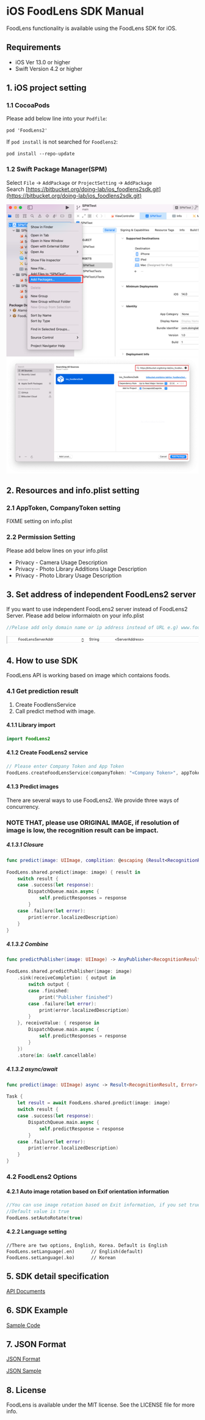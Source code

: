 # iOS FoodLens SDK Manual

FoodLens functionality is available using the FoodLens SDK for iOS.

## Requirements

- iOS Ver 13.0 or higher
- Swift Version 4.2 or higher


## 1. iOS project setting

### 1.1 CocoaPods
Please add below line into your `Podfile`:  

```
pod 'FoodLens2'
```

If `pod install` is not searched for `Foodlens2`:

```
pod install --repo-update
```


### 1.2 Swift Package Manager(SPM)
Select `File` -> `AddPackage` or `ProjectSetting` -> `AddPackage`  
Search [https://bitbucket.org/doing-lab/ios_foodlens2sdk.git](https://bitbucket.org/doing-lab/ios_foodlens2sdk.git)

![](Images/spm1.png)
![](Images/spm2.png)


## 2. Resources and info.plist setting

### 2.1 AppToken, CompanyToken setting
FIXME setting on info.plist 

### 2.2 Permission Setting
Please add below lines on your info.plist
- Privacy - Camera Usage Description
- Privacy - Photo Library Additions Usage Description
- Privacy - Photo Library Usage Description


## 3. Set address of independent FoodLens2 server
If you want to use independent FoodLens2 server instead of FoodLens2 Server.
Please add below informaiotn on your info.plist
 
```swift
//Pelase add only domain name or ip address instead of URL e.g) www.foodlens.com, 123.222.100.10
```
<img src="./Images/infoplist.png">

## 4. How to use SDK
FoodLens API is working based on image which contaions foods.

### 4.1 Get prediction result
1. Create FoodlensService
2. Call predict method with image.

#### 4.1.1 Library import
```swift
import FoodLens2
```

#### 4.1.2 Create FoodLens2 service
```swift
// Please enter Company Token and App Token
FoodLens.createFoodLensService(companyToken: "<Company Token>", appToken: "<App Token>")
```

#### 4.1.3 Predict images
There are several ways to use FoodLens2. We provide three ways of concurrency.

### NOTE THAT, please use ORIGINAL IMAGE, if resolution of image is low, the recognition result can be impact.

##### 4.1.3.1 Closure
```swift
func predict(image: UIImage, complition: @escaping (Result<RecognitionResult, Error>) -> Void)
```

```swift
FoodLens.shared.predict(image: image) { result in
    switch result {
    case .success(let response):
        DispatchQueue.main.async {
            self.predictResponses = response
        }
    case .failure(let error):
        print(error.localizedDescription)
    }
}
```

##### 4.1.3.2 Combine
```swift
func predictPublisher(image: UIImage) -> AnyPublisher<RecognitionResult, Error>
```

```swift
FoodLens.shared.predictPublisher(image: image)
    .sink(receiveCompletion: { output in
        switch output {
        case .finished:
            print("Publisher finished")
        case .failure(let error):
            print(error.localizedDescription)
        }
    }, receiveValue: { response in
        DispatchQueue.main.async {
            self.predictResponses = response
        }
    })
    .store(in: &self.cancellable)
```

##### 4.1.3.2 async/await
```swift
func predict(image: UIImage) async -> Result<RecognitionResult, Error>
```

```swift
Task {
    let result = await FoodLens.shared.predict(image: image)
    switch result {
    case .success(let response):
        DispatchQueue.main.async {
            self.predictResponse = response
        }
    case .failure(let error):
        print(error.localizedDescription)
    }
}
```


### 4.2 FoodLens2 Options

#### 4.2.1 Auto image rotation based on Exif orientation information
```swift
//You can use image rotation based on Exit information, if you set true, food coordinate can be rotated based Exit information.
//Default value is true
FoodLens.setAutoRotate(true)
```


#### 4.2.2 Language setting
```swfit
//There are two options, English, Korea. Default is English
FoodLens.setLanguage(.en)      // English(default)
FoodLens.setLanguage(.ko)      // Korean
```


## 5. SDK detail specification
[API Documents](https://doinglab.github.io/foodlens2sdk/ios/index.html)

## 6. SDK Example
[Sample Code](https://github.com/doinglab/FoodLens2SDK/tree/main/IOS/SampleCode/)

## 7. JSON Format
[JSON Format](../JSON%20Format)

[JSON Sample](../JSON%20Sample)


## 8. License
FoodLens is available under the MIT license. See the LICENSE file for more info.
